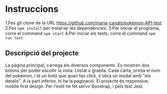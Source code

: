 # Instruccions

1.Fes git clone de la URL https://github.com/maria-canals/pokemon-API-test
2.Fes `npm install` per instal·lar les dependències.
3.Per iniciar el programa, corre el command `npm start`
4.Per iniciar els tests, corre el command `npm run test`

## Descripció del projecte

La pàgina principal, carrega els diversos components. Es mostren dos botons per poder escollir la vista:
Llistat o graella.
Cada carta, printa el nom del pokemon, i té un botó que quan fas click, s'obra un modal amb "els detalls".
A la part inferior, hi ha la paginació.
Él projecte és responsive, mobile first design.
Per l'estil he fet servir Boostrap, i pels test Jest.
